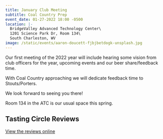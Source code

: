 ```yaml
---
title: January Club Meeting
subtitle: Coal Country Prep
event_date: 01-27-2022 18:00 -0500
location: |-
  BridgeValley Advanced Technology Center\
  1201 Science Park Dr, Room 134\
  South Charleston, WV
image: /static/events/aaron-doucett-fjbjbetdogk-unsplash.jpg
---
```

Our first meeting of the 2022 year will include hearing some vision from club officers for the year, upcoming events and our beer share/feedback time.

With Coal Country approaching we will dedicate feedback time to Stouts/Porters.

We look forward to seeing you there!

Room 134 in the ATC is our usual space this spring.

## Tasting Circle Reviews

[View the reviews online](https://airtable.com/shrCKVhC34Es3vJhE/tblsQerytT3Q51ivN)